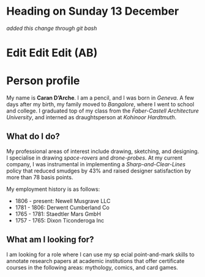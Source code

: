 # Heading on Sunday 13 December

_added this change through git bash_

# Edit Edit Edit (AB)

# Person profile

My name is **Caran D’Arche**. I am a pencil, and I was born in *Geneva*. A few days after my birth, my family moved to *Bangalore*, where I went to school and college. I graduated top of my class from the *Faber-Castell Architecture University*, and interned as draughtsperson at *Kohinoor Hardtmuth*.

## What do I do?

My professional areas of interest include drawing, sketching, and designing. I specialise in drawing *space-rovers* and *drone-probes*.
At my current company, I was instrumental in implementing a *Sharp-and-Clear-Lines* policy that reduced smudges by 43% and raised designer satisfaction by more than 78 basis points.

My employment history is as follows:

- 1806 - present: Newell Musgrave LLC
- 1781 - 1806: Derwent Cumberland Co
- 1765 - 1781: Staedtler Mars GmbH
- 1757 - 1765: Dixon Ticonderoga Inc

## What am I looking for?

I am looking for a role where I can use my sp
ecial point-and-mark skills to annotate research papers at academic institutions that offer certificate courses in the following areas: mythology, comics, and card games.
